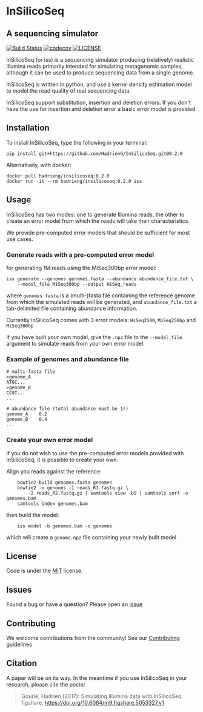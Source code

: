 # InSilicoSeq
## A sequencing simulator

[![Build Status](https://travis-ci.org/HadrienG/InSilicoSeq.svg?branch=master)](https://travis-ci.org/HadrienG/InSilicoSeq)
[![codecov](https://codecov.io/gh/HadrienG/InSilicoSeq/branch/master/graph/badge.svg)](https://codecov.io/gh/HadrienG/InSilicoSeq)
[![LICENSE](https://img.shields.io/badge/license-MIT-lightgrey.svg)](LICENSE)

InSilicoSeq (or iss) is a sequencing simulator producing (relatively) realistic
Illumina reads primarily intended for simulating metagenomic samples, although it can be used to produce sequencing data from a single genome.

InSilicoSeq is written in python, and use a kernel density estimation model to
model the read quality of real sequencing data.

InSilicoSeq support substitution, insertion and deletion errors. If you don't have
the use for insertion and deletion error a basic error model is provided.

## Installation

To install InSilicoSeq, type the following in your terminal:

`pip install git+https://github.com/HadrienG/InSilicoSeq.git@0.2.0`

Alternatively, with docker:

```shell
docker pull hadrieng/insilicoseq:0.2.0
docker run -it --rm hadrieng/insilicoseq:0.2.0 iss
```

## Usage

InSilicoSeq has two modes: one to generate Illumina reads, the other to create
an error model from which the reads will take their characteristics.

We provide pre-computed error models that should be sufficient for most use
cases.

### Generate reads with a pre-computed error model

for generating 1M reads using the MiSeq300bp error model:

```shell
iss generate --genomes genomes.fasta --abundance abundance_file.txt \
    --model_file MiSeq300bp --output HiSeq_reads
```

where `genomes.fasta` is a (multi-)fasta file containing the reference genome
from which the simulated reads will be generated, and `abundance_file.txt` a
tab-delimited file containing abundance information.

Currently InSilicoSeq comes with 3 error models: `HiSeq2500`, `MiSeq250bp` and
`MiSeq300bp`

If you have built your own model, give the `.npz` file to the `--model_file`
argument to simulate reads from your own error model.

### Example of genomes and abundance file

```
# multi-fasta file
>genome_A
ATGC...
>genome_B
CCGT...
...

# abundance file (total abundance must be 1!)
genome_A    0.2
genome_B    0.4
...
```

### Create your own error model

If you do not wish to use the pre-computed error models provided with
InSilicoSeq, it is possible to create your own.

Align you reads against the reference:

```shell
    bowtie2-build genomes.fasta genomes
    bowtie2 -x genomes -1 reads_R1.fastq.gz \
        -2 reads_R2.fastq.gz | samtools view -bS | samtools sort -o genomes.bam
    samtools index genomes.bam
```

then build the model:

```shell
    iss model -b genomes.bam -o genomes
```

which will create a `genome.npz` file containing your newly built model

## License

Code is under the [MIT](LICENSE) license.

## Issues

Found a bug or have a question? Please open an [issue](https://github.com/HadrienG/InSilicoSeq/issues)

## Contributing

We welcome contributions from the community! See our
[Contributing](CONTRIBUTING.md) guidelines

## Citation

A paper will be on its way. In the meantime if you use InSilicoSeq in your
research, please cite the poster

> Gourlé, Hadrien (2017): Simulating Illumina data with InSilicoSeq. figshare. https://doi.org/10.6084/m9.figshare.5053327.v1
